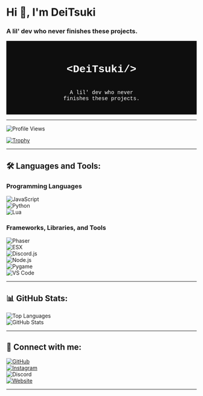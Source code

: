 # Hi 👋, I'm DeiTsuki  
### A lil' dev who never finishes these projects.

<div class="container" style="
        color: #fff;
        background-color: #0E0E0E;
        font-family: ui-monospace, SFMono-Regular, SF Mono, Menlo, Consolas, Liberation Mono, monospace;
        font-optical-sizing: auto;
        font-style: normal;
        padding: 20px">
    <div class="header" style="text-align: center;">
        <div class="brand" style="padding-bottom: 20px;">
            <h1><span>&lt;</span>DeiTsuki<span>&#47;&gt;</span></h1>
        </div>
        <div class="subtitle">
            A lil' dev who never<br>finishes these projects.
        </div>
        <ul class="social-links" id="social-links"></ul>
    </div>
</div>

---

![Profile Views](https://komarev.com/ghpvc/?username=deitsukiii&label=Profile%20views&color=0e75b6&style=flat)  

[![Trophy](https://github-profile-trophy.vercel.app/?username=deitsukiii&theme=onestar&column=8)](https://github.com/ryo-ma/github-profile-trophy)  

---

## 🛠️ Languages and Tools:  

### Programming Languages  
![JavaScript](https://img.shields.io/badge/Language-JavaScript-f1e05a)  
![Python](https://img.shields.io/badge/Language-Python-3572A5)  
![Lua](https://img.shields.io/badge/Language-Lua-000080)
<!-- ![HTML5](https://img.shields.io/badge/Language-HTML5-E34F26)   -->

### Frameworks, Libraries, and Tools  
![Phaser](https://img.shields.io/badge/Framework-Phaser-7289DA)  
![ESX](https://img.shields.io/badge/Framework-ESX-yellow)  
![Discord.js](https://img.shields.io/badge/Library-Discord.js-5865F2)  
![Node.js](https://img.shields.io/badge/Tool-Node.js-43853D)  
![Pygame](https://img.shields.io/badge/Library-Pygame-3776AB)  
![VS Code](https://img.shields.io/badge/Editor-VS_Code-007ACC)
<!-- ![Flask](https://img.shields.io/badge/Framework-Flask-000000)   -->

---


## 📊 GitHub Stats:  

![Top Languages](https://github-readme-stats.vercel.app/api/top-langs?username=deitsukiii&show_icons=true&locale=en&layout=compact&theme=radical)  
![GitHub Stats](https://github-readme-stats.vercel.app/api?username=deitsukiii&show_icons=true&locale=en&theme=radical)

---

## 🤝 Connect with me:  

[![GitHub](https://img.shields.io/badge/GitHub-DeiTsukiii-black?style=flat-square&logo=github&logoColor=f5f5f5)](https://github.com/deitsukiii)  
[![Instagram](https://img.shields.io/badge/Instagram-deitsukii__-DD2A7B?style=flat-square&logo=instagram&logoColor=f5f5f5)](https://www.instagram.com/deitsukii_)  
![Discord](https://img.shields.io/badge/Discord-deitsuki__-5865F2?style=flat-square&logo=discord&logoColor=f5f5f5)  
[![Website](https://img.shields.io/badge/Website-deitsuki.netlify.app-195EFF?style=flat-square&logo=google-chrome&logoColor=f5f5f5)](https://deitsuki.netlify.app) 

---


<!-- ---

## 💖 Support

If you like my work, feel free to support me! 😊   -->
